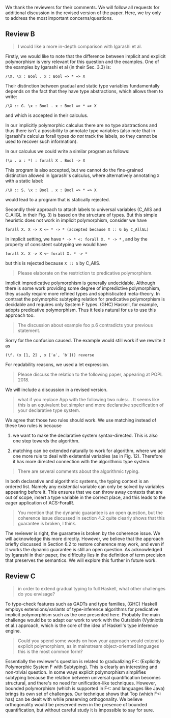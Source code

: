 We thank the reviewers for their comments. We will follow all
requests for additional discussion in the revised version of the paper.
Here, we try only to address the most important concerns/questions.

## Review B

> I would like a more in-depth comparison with Igarashi et al.

Firstly, we would like to note that the difference between implicit and explicit
polymorphism is very relevant for this question and the examples. One of the
examples by Igarashi et al (in their Sec. 3.3) is:

```
/\X. \x : Bool . x : Bool => * => X
```

Their distinction between gradual and static type variables fundamentally
depends on the fact that they have type abstractions, which allows them to
write:

```
/\X :: G. \x : Bool . x : Bool => * => X
```

and which is accepted in their calculus.

In our implicitly polymorphic calculus there are no type abstractions
and thus there isn't a possibility to annotate type variables (also
note that in Igarashi's calculus forall types *do not* track the
labels, so they cannot be used to recover such information).

In our calculus we could write a similar program as follows:

```
(\x . x : *) : forall X . Bool -> X
```

This program is also accepted, but we cannot do the fine-grained
distinction allowed in Igarashi's calculus, where alternatively
annotating `X` with a static label:

```
/\X :: S. \x : Bool . x : Bool => * => X
```

would lead to a program that is statically rejected.

Secondly their approach to attach labels to universal variables (C_AllS and
C_AllGL in their Fig. 3) is based on the structure of types. But this simple
heuristic does not work in implicit polymorphism, consider we have

```
forall X. X -> X <~ * -> * (accepted because X :: G by C_AllGL)
```

In implicit setting, we have `* -> * <: forall X. * -> *` , and by the property
of consistent subtyping we would have

```
forall X. X -> X <~ forall X. * -> *
```

but this is rejected because `X :: S` by C_AllS.


> Please elaborate on the restriction to predicative polymorphism.

Implicit impredicative polymorphism is generally undecidable. Although there is
some work providing some degree of impredictive polymorphism, they
usually require more refined types and sophisticated meta-theory.
In contrast the polymorphic subtyping relation for predicative
polymorphism is decidable and requires only System F types.
(GHC) Haskell, for example, adopts predicative polymorphism.
Thus it feels natural for us to use this approach too.

> The discussion about example foo p.6 contradicts your previous statement.

Sorry for the confusion caused. The example would still work if we rewrite it as

```
(\f. (x [1, 2] , x [′a′, ′b′])) reverse
```

For readability reasons, we used a let expression.


> Please discuss the relation to the following paper, appearing at POPL 2018.

We will include a discussion in a revised version.

> what if you replace App with the following two rules:... It seems like
> this is an equivalent but simpler and more declarative specification of your
> declarative type system.

We agree that those two rules should work. We use matching instead of these two
rules is because

1) we want to make the declarative system syntax-directed. This is also one step
towards the algorithm.

2) matching can be extended naturally to work for algorithm, where we add one
more rule to deal with existential variables (as in Fig. 12). Therefore it has
more directed connection with the algorithmic type system.

> There are several comments about the algorithmic typing.

In both declarative and algorithmic systems, the typing context is an ordered
list. Namely any existential variable can only be solved by variables appearing
before it. This ensures that we can throw away contexts that are out of
scope, insert a type variable in the correct place, and this leads to the eager
application of ACS-ForalR.

> You mention that the dynamic guarantee is an open question, but the coherence
> issue discussed in section 4.2 quite clearly shows that this guarantee is
> broken, I think.

The reviewer is right, the guarantee is broken by the coherence issue. We will
acknowledge this more directly. However, we believe that the approach briefly
discussed in Section 6.2 to restore coherence may work, and even if it works the
dynamic guarantee is still an open question. As acknowledged by Igarashi in
their paper, the difficulty lies in the definition of term precision that
preserves the semantics. We will explore this further in future work.

## Review C

> in order to extend gradual typing to full Haskell, what other challenges do you envisage?

To type-check features such as GADTs and type families, (GHC) Haskell employs
extensions/variants of type-inference algorithms for predicative implicit
polymorphism such as the one presented here. Probably the main challenge would
be to adapt our work to work with the OutsideIn (Vytiniotis et al.) approach,
which is the core of the idea of Haskell's type inference engine.

> Could you spend some words on how your approach would extend to explicit
> polymorphism, as in mainstream object-oriented languages this is the most
> common form?

Essentially the reviewer's question is related to gradualizing F<:
(Explicitly Polymorphic System F with Subtyping). This is clearly
an interesting and non-trivial question. In some ways
explicit polymorphism simplifies subtyping because the relation
between universal quantification becomes structural, and there's no
need for unification-like techniques. However, bounded polymorphism
(which is supported in F<: and languages like Java) brings its own set of
challenges. Our technique shows that Top (which F<: has) can be dealt
with while preserving orthogonality.
We believe orthogonality would be preserved even in the presence of
bounded quantification, but without careful study it is impossible to say for sure.
